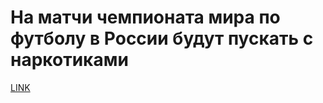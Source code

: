 # На матчи чемпионата мира по футболу в России будут пускать с наркотиками



[LINK](https://varlamov.ru/2802068.html)